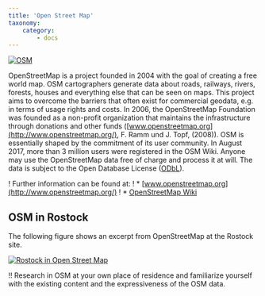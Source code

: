 ```yaml
---
title: 'Open Street Map'
taxonomy:
    category:
        - docs
---
```


[![OSM](osm_logo.png)](https://www.openstreetmap.org/about)

OpenStreetMap is a project founded in 2004 with the goal of creating a free world map. OSM cartographers generate data about roads, railways, rivers, forests, houses and everything else that can be seen on maps. This project aims to overcome the barriers that often exist for commercial geodata, e.g. in terms of usage rights and costs. In 2006, the OpenStreetMap Foundation was founded as a non-profit organization that maintains the infrastructure through donations and other funds ([www.openstreetmap.org](http://www.openstreetmap.org/), F. Ramm und J. Topf, (2008)). OSM is essentially shaped by the commitment of its user community. In August 2017, more than 3 million users were registered in the OSM Wiki. Anyone may use the OpenStreetMap data free of charge and process it at will. The data is subject to the Open Database License ([ODbL](https://opendatacommons.org/licenses/odbl/summary/)).


! Further information can be found at:
! * [www.openstreetmap.org](http://www.openstreetmap.org/)
! * [OpenStreetMap Wiki](http://wiki.openstreetmap.org/wiki/DE:Hauptseite?uselang=de)

## OSM in Rostock

The following figure shows an excerpt from OpenStreetMap at the Rostock site.

[![Rostock in Open Street Map](HRO_OSM.png?classes=caption "Rostock in Open Street Map")](https://www.openstreetmap.org/#map=11/54.0928/12.1275)

!! Research in OSM at your own place of residence and familiarize yourself with the existing content and the expressiveness of the OSM data.